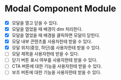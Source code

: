 # Modal Component Module

- [x] 모달을 열고 닫을 수 있다.
- [x] 모달을 열었을 때 배경이 dim 처리한다.
- [x] 모달을 열었을 때 배경을 클릭하면 모달이 닫힌다.
- [x] 모달 내부 콘텐츠를 사용자한테 받을 수 있다.
- [x] 모달 위치(중앙, 하단)를 사용자한테 받을 수 있다.
- [ ] 모달 제목을 사용자한테 받을 수 있다.
- [ ] 닫기 버튼 표시 여부를 사용자한테 받을 수 있다.
- [ ] CTA 버튼에 대한 기능을 사용자한테 받을 수 있다.
- [ ] 보조 버튼에 대한 기능을 사용자한테 받을 수 있다.
